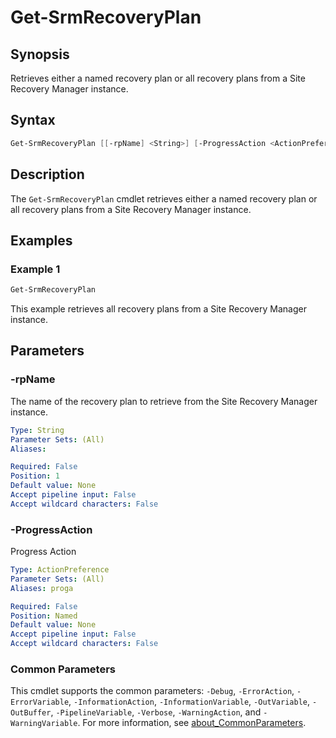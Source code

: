 # Get-SrmRecoveryPlan

## Synopsis

Retrieves either a named recovery plan or all recovery plans from a Site Recovery Manager instance.

## Syntax

```powershell
Get-SrmRecoveryPlan [[-rpName] <String>] [-ProgressAction <ActionPreference>] [<CommonParameters>]
```

## Description

The `Get-SrmRecoveryPlan` cmdlet retrieves either a named recovery plan or all recovery plans from a Site Recovery Manager instance.

## Examples

### Example 1

```powershell
Get-SrmRecoveryPlan
```

This example retrieves all recovery plans from a Site Recovery Manager instance.

## Parameters

### -rpName

The name of the recovery plan to retrieve from the Site Recovery Manager instance.

```yaml
Type: String
Parameter Sets: (All)
Aliases:

Required: False
Position: 1
Default value: None
Accept pipeline input: False
Accept wildcard characters: False
```

### -ProgressAction

Progress Action

```yaml
Type: ActionPreference
Parameter Sets: (All)
Aliases: proga

Required: False
Position: Named
Default value: None
Accept pipeline input: False
Accept wildcard characters: False
```

### Common Parameters

This cmdlet supports the common parameters: `-Debug`, `-ErrorAction`, `-ErrorVariable`, `-InformationAction`, `-InformationVariable`, `-OutVariable`, `-OutBuffer`, `-PipelineVariable`, `-Verbose`, `-WarningAction`, and `-WarningVariable`. For more information, see [about_CommonParameters](http://go.microsoft.com/fwlink/?LinkID=113216).
